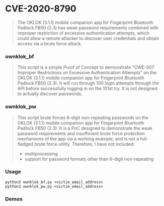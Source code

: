 # CVE-2020-8790
>The OKLOK (3.1.1) mobile companion app for Fingerprint Bluetooth Padlock FB50 (2.3) has weak password requirements combined with improper restriction of excessive authentication attempts, which could allow a remote attacker to discover user credentials and obtain access via a brute force attack.

### ownklok_bf
>This script is a simple Proof of Concept to demonstrate "CWE-307: Improper Restrictions on Excessive Authentication Attempts" on the OKLOK (3.1.1) mobile companion app for Fingerprint Bluetooth Padlock FB50 (2.3). It will run through 100 login attempts through the API before successfully logging in on the 101st try. It is not designed to actually discover passwords. 

### ownklok_pw
>This script brute forces 6-digit non-repeating passwords on the OKLOK (3.1.1) mobile companion app for Fingerprint Bluetooth Padlock FB50 (2.3). It is a PoC designed to demonstrate the weak password requirements and insufficient brute force protection mechanisms of the app via a working example, and is not a full-fledged brute force utility. Therefore, I have not included:
>- multiprocessing
>- support for password formats other than 6-digit non-repeating

### Usage
```python3 ownklok_bf.py <victim_email_address>``` <br/>
```python3 ownklok_pw.py <victim_email_address>```

### Demos
